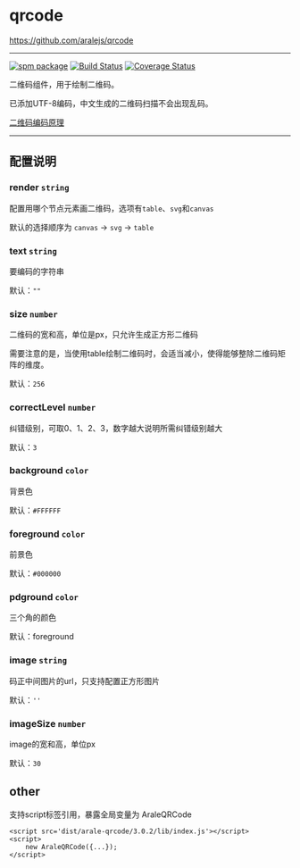 # qrcode

https://github.com/aralejs/qrcode

---

[![spm package](http://spmjs.io/badge/arale-qrcode)](http://spmjs.io/package/arale-qrcode)
[![Build Status](https://travis-ci.org/aralejs/qrcode.png)](https://travis-ci.org/aralejs/qrcode)
[![Coverage Status](https://coveralls.io/repos/aralejs/qrcode/badge.png?branch=master)](https://coveralls.io/r/aralejs/qrcode)

二维码组件，用于绘制二维码。

已添加UTF-8编码，中文生成的二维码扫描不会出现乱码。

[二维码编码原理](http://www.thonky.com/qr-code-tutorial/)

---

## 配置说明

### render `string`

配置用哪个节点元素画二维码，选项有`table`、`svg`和`canvas`

默认的选择顺序为 `canvas` -> `svg` -> `table`

### text `string`

要编码的字符串

默认：`""`

### size `number`

二维码的宽和高，单位是px，只允许生成正方形二维码

需要注意的是，当使用table绘制二维码时，会适当减小，使得能够整除二维码矩阵的维度。

默认：`256`

### correctLevel `number`

纠错级别，可取0、1、2、3，数字越大说明所需纠错级别越大

默认：`3`

### background `color`

背景色

默认：`#FFFFFF`

### foreground `color`

前景色

默认：`#000000`

### pdground `color`

三个角的颜色

默认：foreground

### image `string`

码正中间图片的url，只支持配置正方形图片

默认：`''`

### imageSize `number`

image的宽和高，单位px

默认：`30`


## other

支持script标签引用，暴露全局变量为 AraleQRCode

```
<script src='dist/arale-qrcode/3.0.2/lib/index.js'></script>
<script> 
	new AraleQRCode({...});
</script>
```